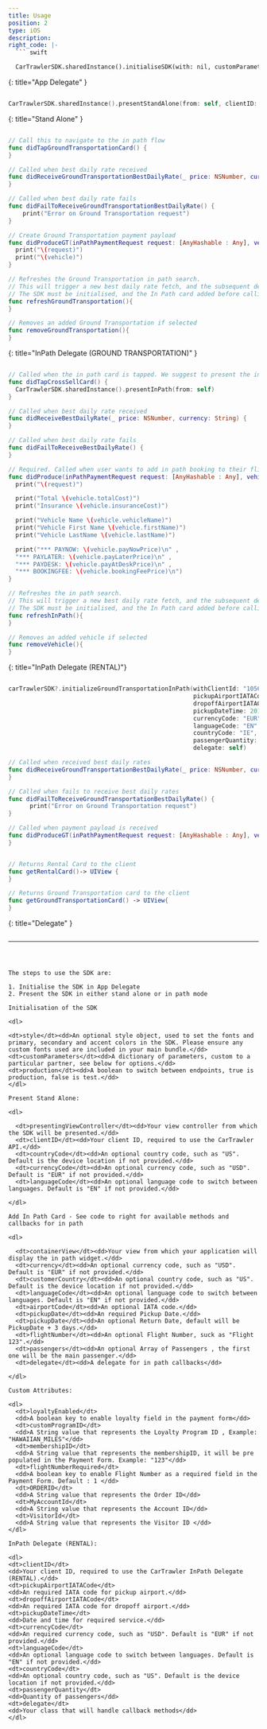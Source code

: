 ```yaml
---
title: Usage
position: 2
type: iOS
description:
right_code: |-
  ``` swift

  CarTrawlerSDK.sharedInstance().initialiseSDK(with: nil, customParameters: nil, production: false)

  ```
  {: title="App Delegate" }
  ``` swift

  CarTrawlerSDK.sharedInstance().presentStandAlone(from: self, clientID: "105614", countryCode: "IE", currencyCode: "EUR", languageCode: "EN", passengers: nil)

  ```
  {: title="Stand Alone" }
  ``` swift

  // Call this to navigate to the in path flow
  func didTapGroundTransportationCard() {  
  }

  // Called when best daily rate received
  func didReceiveGroundTransportationBestDailyRate(_ price: NSNumber, currency: String) {
  }

  // Called when best daily rate fails
  func didFailToReceiveGroundTransportationBestDailyRate() {
      print("Error on Ground Transportation request")
  }

  // Create Ground Transportation payment payload
  func didProduceGT(inPathPaymentRequest request: [AnyHashable : Any], vehicle: GTInPathVehicle) {
    print("\(request)")
    print("\(vehicle)")
  }

  // Refreshes the Ground Transportation in path search.
  // This will trigger a new best daily rate fetch, and the subsequent delegate callbacks
  // The SDK must be initialised, and the In Path card added before calling this method
  func refreshGroundTransportation(){
  }

  // Removes an added Ground Transportation if selected
  func removeGroundTransportation(){
  }


  ```
  {: title="InPath Delegate (GROUND TRANSPORTATION)" }
  ``` swift

  // Called when the in path card is tapped. We suggest to present the in path flow at this time.
  func didTapCrossSellCard() {
    CarTrawlerSDK.sharedInstance().presentInPath(from: self)
  }

  // Called when best daily rate received
  func didReceiveBestDailyRate(_ price: NSNumber, currency: String) {
  }

  // Called when best daily rate fails
  func didFailToReceiveBestDailyRate() {
  }

  // Required. Called when user wants to add in path booking to their flight booking.
  func didProduce(inPathPaymentRequest request: [AnyHashable : Any], vehicle: CTInPathVehicle) {
    print("\(request)")

    print("Total \(vehicle.totalCost)")
    print("Insurance \(vehicle.insuranceCost)")

    print("Vehicle Name \(vehicle.vehicleName)")
    print("Vehicle First Name \(vehicle.firstName)")
    print("Vehicle LastName \(vehicle.lastName)")

    print("*** PAYNOW: \(vehicle.payNowPrice)\n" ,
    "*** PAYLATER: \(vehicle.payLaterPrice)\n" ,
    "*** PAYDESK: \(vehicle.payAtDeskPrice)\n" ,
    "*** BOOKINGFEE: \(vehicle.bookingFeePrice)\n")
  }

  // Refreshes the in path search.
  // This will trigger a new best daily rate fetch, and the subsequent delegate callbacks
  // The SDK must be initialised, and the In Path card added before calling this method
  func refreshInPath(){
  }

  // Removes an added vehicle if selected
  func removeVehicle(){
  }

  ```

  {: title="InPath Delegate (RENTAL)"}
  ``` swift

  carTrawlerSDK?.initializeGroundTransportationInPath(withClientId: "105614",
                                                      pickupAirportIATACode: "DUB",
                                                      dropoffAirportIATACode: "ALC",
                                                      pickupDateTime: 2018-08-10 10:24:17 +0000,
                                                      currencyCode: "EUR",
                                                      languageCode: "EN",
                                                      countryCode: "IE",
                                                      passengerQuantity: 1,
                                                      delegate: self)

  // Called when received best daily rates
  func didReceiveGroundTransportationBestDailyRate(_ price: NSNumber, currency: String) {
  }

  // Called when fails to receive best daily rates
  func didFailToReceiveGroundTransportationBestDailyRate() {
        print("Error on Ground Transportation request")
  }

  // Called when payment payload is received
  func didProduceGT(inPathPaymentRequest request: [AnyHashable : Any], vehicle: GTInPathVehicle) {
  }


  // Returns Rental Card to the client
  func getRentalCard()-> UIView {
  }

  // Returns Ground Transportation card to the client
  func getGroundTransportationCard() -> UIView{
  }

  ```

  {: title="Delegate" }
  ``` swift

   ```
---
```



The steps to use the SDK are:

1. Initialise the SDK in App Delegate
2. Present the SDK in either stand alone or in path mode

Initialisation of the SDK

<dl>

<dt>style</dt><dd>An optional style object, used to set the fonts and primary, secondary and accent colors in the SDK. Please ensure any custom fonts used are included in your main bundle.</dd>
<dt>customParameters</dt><dd>A dictionary of parameters, custom to a particular partner, see below for options.</dd>
<dt>production</dt><dd>A boolean to switch between endpoints, true is production, false is test.</dd>
</dl>

Present Stand Alone:

<dl>

  <dt>presentingViewController</dt><dd>Your view controller from which the SDK will be presented.</dd>
  <dt>clientID</dt><dd>Your client ID, required to use the CarTrawler API.</dd>
  <dt>countryCode</dt><dd>An optional country code, such as "US". Default is the device location if not provided.</dd>
  <dt>currencyCode</dt><dd>An optional currency code, such as "USD". Default is "EUR" if not provided.</dd>
  <dt>languageCode</dt><dd>An optional language code to switch between languages. Default is "EN" if not provided.</dd>

</dl>

Add In Path Card - See code to right for available methods and callbacks for in path

<dl>

  <dt>containerView</dt><dd>Your view from which your application will display the in path widget.</dd>
  <dt>currency</dt><dd>An optional currency code, such as "USD". Default is "EUR" if not provided.</dd>
  <dt>customerCountry</dt><dd>An optional country code, such as "US". Default is the device location if not provided.</dd>
  <dt>languageCode</dt><dd>An optional language code to switch between languages. Default is "EN" if not provided.</dd>
  <dt>airportCode</dt><dd>An optional IATA code.</dd>
  <dt>pickupDate</dt><dd>An required Pickup Date.</dd>
  <dt>pickupDate</dt><dd>An optional Return Date, default will be PickupDate + 3 days.</dd>
  <dt>flightNumber</dt><dd>An optional Flight Number, suck as "Flight 123".</dd>
  <dt>passengers</dt><dd>An optional Array of Passengers , the first one will be the main passenger.</dd>
  <dt>delegate</dt><dd>A delegate for in path callbacks</dd>

</dl>

Custom Attributes:

<dl>
  <dt>loyaltyEnabled</dt>
  <dd>A boolean key to enable loyalty field in the payment form</dd>
  <dt>customProgramID</dt>
  <dd>A String value that represents the Loyalty Program ID , Example: "HAWAIIAN_MILES"</dd>
  <dt>membershipID</dt>
  <dd>A String value that represents the membershipID, it will be pre populated in the Payment Form. Example: "123"</dd>
  <dt>flightNumberRequired</dt>
  <dd>A boolean key to enable Flight Number as a required field in the Payment Form. Default : 1 </dd>
  <dt>ORDERID</dt>
  <dd>A String value that represents the Order ID</dd>
  <dt>MyAccountId</dt>
  <dd>A String value that represents the Account ID</dd>
  <dt>VisitorId</dt>
  <dd>A String value that represents the Visitor ID </dd>
</dl>

InPath Delegate (RENTAL):

<dl>
<dt>clientID</dt>
<dd>Your client ID, required to use the CarTrawler InPath Delegate (RENTAL).</dd>
<dt>pickupAirportIATACode</dt>
<dd>An required IATA code for pickup airport.</dd>
<dt>dropoffAirportIATACode</dt>
<dd>An required IATA code for dropoff airport.</dd>
<dt>pickupDateTime</dt>
<dd>Date and time for required service.</dd>
<dt>currencyCode</dt>
<dd>An required currency code, such as "USD". Default is "EUR" if not provided.</dd>
<dt>languageCode</dt>
<dd>An optional language code to switch between languages. Default is "EN" if not provided.</dd>
<dt>countryCode</dt>
<dd>An optional country code, such as "US". Default is the device location if not provided.</dd>
<dt>passengerQuantity</dt>
<dd>Quantity of passengers</dd>
<dt>delegate</dt>
<dd>Your class that will handle callback methods</dd>
</dl>
